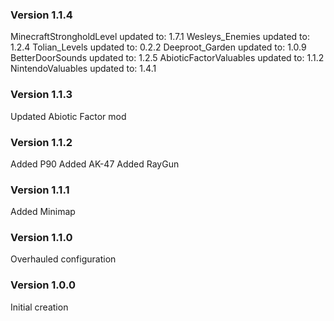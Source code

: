 ### Version 1.1.4
MinecraftStrongholdLevel updated to: 1.7.1
Wesleys_Enemies updated to: 1.2.4
Tolian_Levels updated to: 0.2.2
Deeproot_Garden updated to: 1.0.9
BetterDoorSounds updated to: 1.2.5
AbioticFactorValuables updated to: 1.1.2
NintendoValuables updated to: 1.4.1

### Version 1.1.3
Updated Abiotic Factor mod

### Version 1.1.2
Added P90
Added AK-47
Added RayGun

### Version 1.1.1
Added Minimap

### Version 1.1.0
Overhauled configuration

### Version 1.0.0
Initial creation